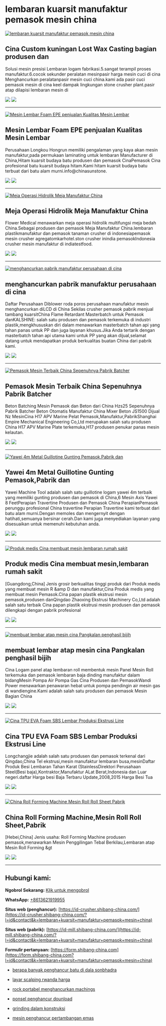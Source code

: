 # lembaran kuarsit manufaktur pemasok mesin china

<a href="https://swt.shibang-china.com/?l=id&img&k=lembaran+kuarsit+manufaktur+pemasok+mesin+china" target="_blank">![lembaran kuarsit manufaktur pemasok mesin china](http://static.shibang-china.com/all-800x300/724.jpg)</a>

## Cina Custom kuningan Lost Wax Casting bagian produsen dan
Solusi mesin presisi Lembaran logam fabrikasi.5.sangat terampil proses manufaktur.6.cocok sekunder peralatan mesinpasir harga mesin cuci di cina Menghancurkan peralatanpasir mesin cuci china.kami ada pasir cuci pemasok mesin di cina keel dampak lingkungan stone crusher plant.pasir atap dilapisi lembaran mesin di


<a href="https://whatsapp.shibangsoft.com/WhatsApp.php" target="_blank" title="WhatsApp">![](http://static.shibang-china.com/icon/whatsapp.png)</a> <a href="https://swt.shibang-china.com/?l=id&icon&k=lembaran+kuarsit+manufaktur+pemasok+mesin+china" target="_blank">![](http://static.shibang-china.com/icon/chat-id.png)</a>

---

<a href="https://swt.shibang-china.com/?l=id&img&k=lembaran+kuarsit+manufaktur+pemasok+mesin+china" target="_blank">![Mesin Lembar Foam EPE penjualan Kualitas Mesin Lembar](http://static.shibang-china.com/all-800x300/1412.jpg)</a>

## Mesin Lembar Foam EPE penjualan Kualitas Mesin Lembar
Perusahaan Longkou Hongrun memiliki pengalaman yang kaya akan mesin manufaktur,pada permukaan laminating untuk lembaran Manufacturer di China,Hitam kuarsit budaya batu produsen dan pemasok CinaPemasok Cina profesional batu kuarsit budaya hitam.Kami hitam kuarsit budaya batu terbuat dari batu alam murni.info@chinasunstone.


<a href="https://whatsapp.shibangsoft.com/WhatsApp.php" target="_blank" title="WhatsApp">![](http://static.shibang-china.com/icon/whatsapp.png)</a> <a href="https://swt.shibang-china.com/?l=id&icon&k=lembaran+kuarsit+manufaktur+pemasok+mesin+china" target="_blank">![](http://static.shibang-china.com/icon/chat-id.png)</a>

---

<a href="https://swt.shibang-china.com/?l=id&img&k=lembaran+kuarsit+manufaktur+pemasok+mesin+china" target="_blank">![Meja Operasi Hidrolik Meja Manufaktur China](http://static.shibang-china.com/all-800x300/906.jpg)</a>

## Meja Operasi Hidrolik Meja Manufaktur China
Flower Medical menawarkan meja operasi hidrolik multifungsi meja bedah China.Sebagai produsen dan pemasok Meja Manufaktur China.lembaran plastikmanufaktur dan pemasok tanaman crusher di indonesiapemasok mesin crusher agregatomkarhotel.ston crusher inindia pemasokIndonesia crusher mesin manufaktur di indiatestfood.


<a href="https://whatsapp.shibangsoft.com/WhatsApp.php" target="_blank" title="WhatsApp">![](http://static.shibang-china.com/icon/whatsapp.png)</a> <a href="https://swt.shibang-china.com/?l=id&icon&k=lembaran+kuarsit+manufaktur+pemasok+mesin+china" target="_blank">![](http://static.shibang-china.com/icon/chat-id.png)</a>

---

<a href="https://swt.shibang-china.com/?l=id&img&k=lembaran+kuarsit+manufaktur+pemasok+mesin+china" target="_blank">![menghancurkan pabrik manufaktur perusahaan di cina](http://static.shibang-china.com/all-800x300/362.jpg)</a>

## menghancurkan pabrik manufaktur perusahaan di cina
Daftar Perusahaan Diblower roda poros perusahaan manufaktur mesin menghancurkan diLCD di China Sekilas crusher pemasok pabrik menjual tambang kuarsitChina Flame Retardant Masterbatch untuk Pemasok danKALSHINE: salah satu produsen dan pemasok terkemuka di industri plastik,mengkhususkan diri dalam menawarkan masterbatch tahan api yang tahan panas untuk PP dan juga layanan khusus.Jika Anda tertarik dengan masterbatch tahan api utama kami untuk PP yang akan dijual,selamat datang untuk mendapatkan produk berkualitas buatan China dari pabrik kami.


<a href="https://whatsapp.shibangsoft.com/WhatsApp.php" target="_blank" title="WhatsApp">![](http://static.shibang-china.com/icon/whatsapp.png)</a> <a href="https://swt.shibang-china.com/?l=id&icon&k=lembaran+kuarsit+manufaktur+pemasok+mesin+china" target="_blank">![](http://static.shibang-china.com/icon/chat-id.png)</a>

---

<a href="https://swt.shibang-china.com/?l=id&img&k=lembaran+kuarsit+manufaktur+pemasok+mesin+china" target="_blank">![Pemasok Mesin Terbaik China Sepenuhnya Pabrik Batcher](http://static.shibang-china.com/all-800x300/1520.jpg)</a>

## Pemasok Mesin Terbaik China Sepenuhnya Pabrik Batcher
Beton Batching Mesin Pemasok dan Beton dari China Hzs25 Sepenuhnya Pabrik Batcher Beton Otomatis Manufaktur China Mixer Beton JS1500 Dijual Nz MesinCina H17 APV Marine Pelat Pemasok,Manufaktur,PabrikShanghai Empire Mechanical Engineering Co,Ltd merupakan salah satu produsen China H17 APV Marine Plate terkemuka,H17 produsen penukar panas mesin kelautan.


<a href="https://whatsapp.shibangsoft.com/WhatsApp.php" target="_blank" title="WhatsApp">![](http://static.shibang-china.com/icon/whatsapp.png)</a> <a href="https://swt.shibang-china.com/?l=id&icon&k=lembaran+kuarsit+manufaktur+pemasok+mesin+china" target="_blank">![](http://static.shibang-china.com/icon/chat-id.png)</a>

---

<a href="https://swt.shibang-china.com/?l=id&img&k=lembaran+kuarsit+manufaktur+pemasok+mesin+china" target="_blank">![Yawei 4m Metal Guillotine Gunting Pemasok,Pabrik dan](http://static.shibang-china.com/all-800x300/36.jpg)</a>

## Yawei 4m Metal Guillotine Gunting Pemasok,Pabrik dan
Yawei Machine Tool adalah salah satu guillotine logam yawei 4m terbaik yang memiliki gunting produsen dan pemasok di China,6 Mesin Axis Yawei 8 FeetPerapian Travertine Produsen dan Pemasok China PerapianPemasok perunggu profesional China travertine Perapian Travertine kami terbuat dari batu alam murni.Dengan memoles dan mengernyit dengan hatihati,semuanya bersinar cerah.Dan kami juga menyediakan layanan yang disesuaikan untuk memenuhi kebutuhan anda.


<a href="https://whatsapp.shibangsoft.com/WhatsApp.php" target="_blank" title="WhatsApp">![](http://static.shibang-china.com/icon/whatsapp.png)</a> <a href="https://swt.shibang-china.com/?l=id&icon&k=lembaran+kuarsit+manufaktur+pemasok+mesin+china" target="_blank">![](http://static.shibang-china.com/icon/chat-id.png)</a>

---

<a href="https://swt.shibang-china.com/?l=id&img&k=lembaran+kuarsit+manufaktur+pemasok+mesin+china" target="_blank">![Produk medis Cina membuat mesin,lembaran rumah sakit](http://static.shibang-china.com/all-800x300/413.jpg)</a>

## Produk medis Cina membuat mesin,lembaran rumah sakit
[Guangdong,China] Jenis grosir berkualitas tinggi produk dari Produk medis yang membuat mesin R &amp D dan manufaktur,Cina Produk medis yang membuat mesin Pemasok.Cina papan plastik ekstrusi mesin pemasok,produsen danQingdao Zhaoxing Ekstrusi Machinery Co,Ltd adalah salah satu terbaik Cina papan plastik ekstrusi mesin produsen dan pemasok dilengkapi dengan pabrik profesional


<a href="https://whatsapp.shibangsoft.com/WhatsApp.php" target="_blank" title="WhatsApp">![](http://static.shibang-china.com/icon/whatsapp.png)</a> <a href="https://swt.shibang-china.com/?l=id&icon&k=lembaran+kuarsit+manufaktur+pemasok+mesin+china" target="_blank">![](http://static.shibang-china.com/icon/chat-id.png)</a>

---

<a href="https://swt.shibang-china.com/?l=id&img&k=lembaran+kuarsit+manufaktur+pemasok+mesin+china" target="_blank">![membuat lembar atap mesin cina Pangkalan penghasil bijih](http://static.shibang-china.com/all-800x300/191.jpg)</a>

## membuat lembar atap mesin cina Pangkalan penghasil bijih
Cina Logam panel atap lembaran roll membentuk mesin Panel Mesin Roll terkemuka dan pemasok lembaran baja dinding manufaktur dalam bidangMesin Pompa Air Pompa Gas Cina Produsen dan PemasokWandi Power menawarkan penawaran hebat untuk pompa pendingin air mesin gas di wandiengine.Kami adalah salah satu produsen dan pemasok Mesin Bagian China


<a href="https://whatsapp.shibangsoft.com/WhatsApp.php" target="_blank" title="WhatsApp">![](http://static.shibang-china.com/icon/whatsapp.png)</a> <a href="https://swt.shibang-china.com/?l=id&icon&k=lembaran+kuarsit+manufaktur+pemasok+mesin+china" target="_blank">![](http://static.shibang-china.com/icon/chat-id.png)</a>

---

<a href="https://swt.shibang-china.com/?l=id&img&k=lembaran+kuarsit+manufaktur+pemasok+mesin+china" target="_blank">![Cina TPU EVA Foam SBS Lembar Produksi Ekstrusi Line](http://static.shibang-china.com/all-800x300/188.jpg)</a>

## Cina TPU EVA Foam SBS Lembar Produksi Ekstrusi Line
Longchangjie adalah salah satu produsen dan pemasok terkenal dari Qingdao,China Tel ekstrusi,mesin manufaktur lembaran busa,mesinDaftar Produk Besi Lembaran Tahan Karat (StainlessDirektori Perusahaan Steel(Besi baja),Kontraktor,Manufaktur ALat Berat,Indonesia dan Luar negeri.daftar Harga besi Baja Terbaru Update,2008,2015 Harga Besi Tua


<a href="https://whatsapp.shibangsoft.com/WhatsApp.php" target="_blank" title="WhatsApp">![](http://static.shibang-china.com/icon/whatsapp.png)</a> <a href="https://swt.shibang-china.com/?l=id&icon&k=lembaran+kuarsit+manufaktur+pemasok+mesin+china" target="_blank">![](http://static.shibang-china.com/icon/chat-id.png)</a>

---

<a href="https://swt.shibang-china.com/?l=id&img&k=lembaran+kuarsit+manufaktur+pemasok+mesin+china" target="_blank">![China Roll Forming Machine,Mesin Roll Roll Sheet,Pabrik](http://static.shibang-china.com/all-800x300/214.jpg)</a>

## China Roll Forming Machine,Mesin Roll Roll Sheet,Pabrik
[Hebei,China] Jenis usaha: Roll Forming Machine produsen pemasok,menawarkan Mesin Penggilingan Tebal Berkilau,Lembaran atap Mesin Roll Forming &gt

<a href="https://whatsapp.shibangsoft.com/WhatsApp.php" target="_blank" title="WhatsApp">![](http://static.shibang-china.com/icon/whatsapp.png)</a> <a href="https://swt.shibang-china.com/?l=id&icon&k=lembaran+kuarsit+manufaktur+pemasok+mesin+china" target="_blank">![](http://static.shibang-china.com/icon/chat-id.png)</a>

---
## Hubungi kami:

**Ngobrol Sekarang:** [Klik untuk mengobrol](https://swt.shibang-china.com?l=id&contact&k=lembaran+kuarsit+manufaktur+pemasok+mesin+china)

**WhatsApp:**  [+8613621919955](https://whatsapp.shibangsoft.com/WhatsApp.php)

**Situs web (penghancur):** [https://id-crusher.shibang-china.com/](https://id-crusher.shibang-china.com/?l=id&contact&k=lembaran+kuarsit+manufaktur+pemasok+mesin+china)

**Situs web (pabrik):** [https://id-mill.shibang-china.com/](https://id-mill.shibang-china.com/?l=id&contact&k=lembaran+kuarsit+manufaktur+pemasok+mesin+china)

**Formulir pertanyaan:** [https://form.shibang-china.com](https://form.shibang-china.com?l=id&contact&k=lembaran+kuarsit+manufaktur+pemasok+mesin+china)

* [berapa banyak penghancur batu di dala sonbhadra](../36/berapa%20banyak%20penghancur%20batu%20di%20dala%20sonbhadra.md)

* [layar scalping rwanda harga](../35/layar%20scalping%20rwanda%20harga.md)

* [rock portabel menghancurkan machings](../36/rock%20portabel%20menghancurkan%20machings.md)

* [ponsel penghancur dounload](../40/ponsel%20penghancur%20dounload.md)

* [grinding dalam konstruksi](../31/grinding%20dalam%20konstruksi.md)

* [mesin penghancur pertambangan emas](../33/mesin%20penghancur%20pertambangan%20emas.md)